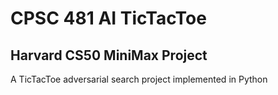 # CPSC 481 AI TicTacToe
## Harvard CS50 MiniMax Project
A TicTacToe adversarial search project implemented in Python
